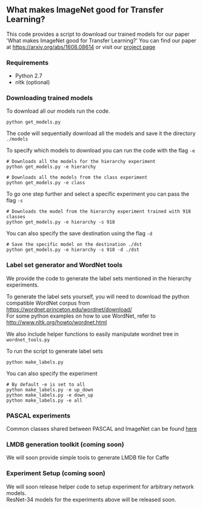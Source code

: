 ## What makes ImageNet good for Transfer Learning?
This code provides a script to download our trained models for our paper 'What makes ImageNet good for Transfer Learning?'
You can find our paper at https://arxiv.org/abs/1608.08614 or visit our [project page](http://www.minyounghuh.com/papers/analysis/)

### Requirements
+ Python 2.7
+ nltk (optional)

### Downloading trained models
To download all our models run the code. 
```
python get_models.py
```
The code will sequentially download all the models and save it the directory ```./models```

To specify which models to download you can run the code with the flag ```-e```

```
# Downloads all the models for the hierarchy experiment
python get_models.py -e hierarchy

# Downloads all the models from the class experiment
python get_models.py -e class
```

To go one step further and select a specific experiment you can pass the flag ```-s```

```
# Downloads the model from the hierarchy experiment trained with 918 classes
python get_models.py -e hierarchy -s 918
```

You can also specify the save destination using the flag ```-d```
```
# Save the specific model on the destination ./dst
python get_models.py -e hierarchy -s 918 -d ./dst
```

### Label set generator and WordNet tools
We provide the code to generate the label sets mentioned in the hierarchy experiments.  

To generate the label sets yourself, you will need to download the python compatible WordNet corpus from https://wordnet.princeton.edu/wordnet/download/  
For some python examples on how to use WordNet, refer to http://www.nltk.org/howto/wordnet.html

We also include helper functions to easily manipulate wordnet tree in ```wordnet_tools.py```

To run the script to generate label sets
```
python make_labels.py
```

You can also specify the experiment
``` 
# By default -e is set to all
python make_labels.py -e up_down
python make_labels.py -e down_up
python make_labels.py -e all 
```

### PASCAL experiments
Common classes shared between PASCAL and ImageNet can be found [here](./label_sets/pascal)

### LMDB generation toolkit (coming soon)
We will soon provide simple tools to generate LMDB file for Caffe

### Experiment Setup (coming soon)
We will soon release helper code to setup experiment for arbitrary network models.  
ResNet-34 models for the experiments above will be released soon.
